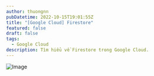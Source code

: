 ```yaml
---
author: thuongnn
pubDatetime: 2022-10-15T19:01:55Z
title: "[Google Cloud] Firestore"
featured: false
draft: false
tags:
  - Google Cloud
description: Tìm hiểu về Firestore trong Google Cloud.
---
```


![Image](https://github.com/user-attachments/assets/70495f0e-c81b-422e-a587-08379bb1df62)
